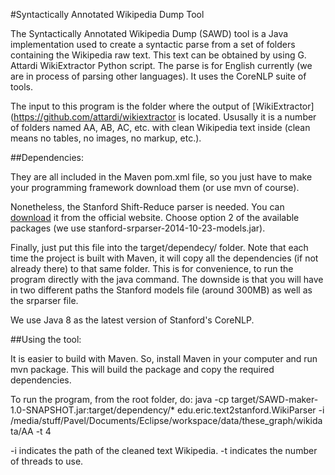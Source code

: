 #Syntactically Annotated Wikipedia Dump Tool

The Syntactically Annotated Wikipedia Dump (SAWD) tool is a Java implementation used to create a syntactic parse from a set of folders containing the Wikipedia raw text. This text can be obtained by using G. Attardi WikiExtractor Python script. The parse is for English currently (we are in process of parsing other languages). It uses the CoreNLP  suite of tools.

The input to this program is the folder where the output of [WikiExtractor](https://github.com/attardi/wikiextractor is located. Ususally it is a number of folders named AA, AB, AC, etc. with clean Wikipedia text inside (clean means no tables, no images, no markup, etc.).

##Dependencies:

They are all included in the Maven pom.xml file, so you just have to make your programming framework download them (or use mvn of course).

Nonetheless, the Stanford Shift-Reduce parser is needed. You can [download](http://nlp.stanford.edu/software/srparser.shtml) it from the official website. Choose option 2 of the available packages (we use stanford-srparser-2014-10-23-models.jar). 

Finally, just put this file into the target/dependecy/ folder. Note that each time the project is built with Maven, it will copy all the dependencies (if not already there) to that same folder. This is for convenience, to run the program directly with the java command. The downside is that you will have in two different paths the Stanford models file (around 300MB) as well as the srparser file.

We use Java 8 as the latest version of Stanford's CoreNLP.

##Using the tool:

It is easier to build with Maven. So, install Maven in your computer and run 
mvn package. This will build the package and copy the required dependencies.

To run the program, from the root folder, do: 
java -cp target/SAWD-maker-1.0-SNAPSHOT.jar:target/dependency/* edu.eric.text2stanford.WikiParser  -i /media/stuff/Pavel/Documents/Eclipse/workspace/data/these_graph/wikidata/AA -t 4

-i indicates the path of the cleaned text Wikipedia. 
-t indicates the number of threads to use.


